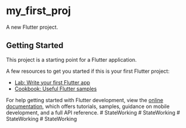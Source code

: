 # my_first_proj

A new Flutter project.

## Getting Started

This project is a starting point for a Flutter application.

A few resources to get you started if this is your first Flutter project:

- [Lab: Write your first Flutter app](https://docs.flutter.dev/get-started/codelab)
- [Cookbook: Useful Flutter samples](https://docs.flutter.dev/cookbook)

For help getting started with Flutter development, view the
[online documentation](https://docs.flutter.dev/), which offers tutorials,
samples, guidance on mobile development, and a full API reference.
#   S t a t e W o r k i n g  
 #   S t a t e W o r k i n g  
 #   S t a t e W o r k i n g  
 #   S t a t e W o r k i n g  
 